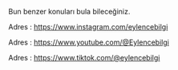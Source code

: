 Bun benzer konuları bula bileceğiniz.<p>
Adres : https://www.instagram.com/eylencebilgi  <p>
Adres : https://www.youtube.com/@Eylencebilgi  <p>
Adres : https://www.tiktok.com/@eylencebilgi <p>
